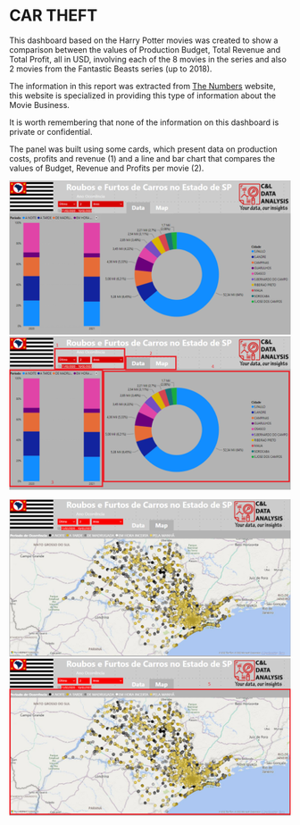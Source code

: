 # CAR THEFT

This dashboard based on the Harry Potter movies was created to show a comparison between the values of Production Budget, Total Revenue and Total Profit, all in USD, involving each of the 8 movies in the series and also 2 movies from the Fantastic Beasts series (up to 2018).

The information in this report was extracted from [The Numbers](https://www.the-numbers.com/movies/franchise/Harry-Potter#tab=summary) website, this website is specialized in providing this type of information about the Movie Business.

It is worth remembering that none of the information on this dashboard is private or confidential.

The panel was built using some cards, which present data on production costs, profits and revenue (1) and a line and bar chart that compares the values of Budget, Revenue and Profits per movie (2).

<img src="Prints/Print1.png" alt="Car Theft Print 1" width="512"/><img src="Prints/Print2.png" alt="Car Theft Print 2" width="512"/>

<img src="Prints/Print3.png" alt="Car Theft Print 3" width="1024"/><img src="Prints/Print4.png" alt="Car Theft Print 4" width="1024"/>
